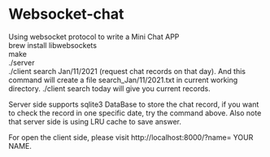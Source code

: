 # Websocket-chat
Using websocket protocol to write a Mini Chat APP\
brew install libwebsockets\
make\
./server\
./client search Jan/11/2021 (request chat records on that day). And this command will create a file search_Jan/11/2021.txt in current working directory.
./client search today will give you current records.

Server side supports sqlite3 DataBase to store the chat record, if you want to 
check the record in one specific date, try the command above. Also note that server side is using LRU
cache to save answer.

For open the client side, please visit http://localhost:8000/?name= YOUR NAME.
